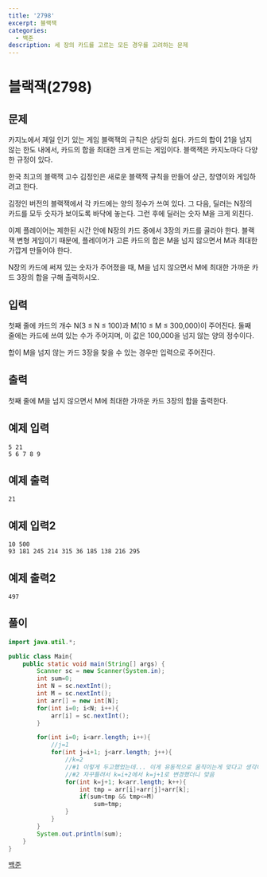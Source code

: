 ```yaml
---
title: '2798'
excerpt: 블랙잭
categories:
  - 백준
description: 세 장의 카드를 고르는 모든 경우를 고려하는 문제
---
```


# 블랙잭\(2798\)

## 문제

카지노에서 제일 인기 있는 게임 블랙잭의 규칙은 상당히 쉽다. 카드의 합이 21을 넘지 않는 한도 내에서, 카드의 합을 최대한 크게 만드는 게임이다. 블랙잭은 카지노마다 다양한 규정이 있다.

한국 최고의 블랙잭 고수 김정인은 새로운 블랙잭 규칙을 만들어 상근, 창영이와 게임하려고 한다.

김정인 버전의 블랙잭에서 각 카드에는 양의 정수가 쓰여 있다. 그 다음, 딜러는 N장의 카드를 모두 숫자가 보이도록 바닥에 놓는다. 그런 후에 딜러는 숫자 M을 크게 외친다.

이제 플레이어는 제한된 시간 안에 N장의 카드 중에서 3장의 카드를 골라야 한다. 블랙잭 변형 게임이기 때문에, 플레이어가 고른 카드의 합은 M을 넘지 않으면서 M과 최대한 가깝게 만들어야 한다.

N장의 카드에 써져 있는 숫자가 주어졌을 때, M을 넘지 않으면서 M에 최대한 가까운 카드 3장의 합을 구해 출력하시오.

## 입력

첫째 줄에 카드의 개수 N\(3 ≤ N ≤ 100\)과 M\(10 ≤ M ≤ 300,000\)이 주어진다. 둘째 줄에는 카드에 쓰여 있는 수가 주어지며, 이 값은 100,000을 넘지 않는 양의 정수이다.

합이 M을 넘지 않는 카드 3장을 찾을 수 있는 경우만 입력으로 주어진다.

## 출력

첫째 줄에 M을 넘지 않으면서 M에 최대한 가까운 카드 3장의 합을 출력한다.

## 예제 입력

```text
5 21
5 6 7 8 9
```

## 예제 출력

```text
21
```

## 예제 입력2

```text
10 500
93 181 245 214 315 36 185 138 216 295
```

## 예제 출력2

```text
497
```

## 풀이

```java
import java.util.*;

public class Main{
    public static void main(String[] args) {
        Scanner sc = new Scanner(System.in);
        int sum=0;
        int N = sc.nextInt();
        int M = sc.nextInt();
        int arr[] = new int[N];
        for(int i=0; i<N; i++){
            arr[i] = sc.nextInt();
        }

        for(int i=0; i<arr.length; i++){
            //j=1
            for(int j=i+1; j<arr.length; j++){
                //k=2
                //#1 이렇게 두고했었는데... 이게 유동적으로 움직이는게 맞다고 생각해서 바꿔봤는데맞음-> 답확인해보
                //#2 자꾸틀려서 k=i+2에서 k=j+1로 변경했더니 맞음
                for(int k=j+1; k<arr.length; k++){
                    int tmp = arr[i]+arr[j]+arr[k];
                    if(sum<tmp && tmp<=M)
                        sum=tmp;
                }
            }
        }
        System.out.println(sum);
    }
}
```

[백준](https://www.acmicpc.net/problem/2447)

